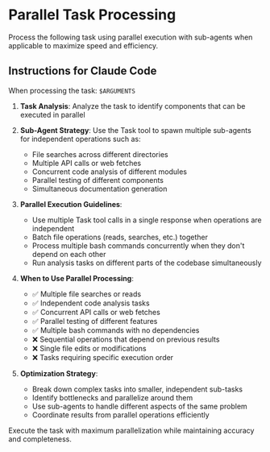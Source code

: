 
# Parallel Task Processing

Process the following task using parallel execution with sub-agents when applicable to maximize speed and efficiency.

## Instructions for Claude Code

When processing the task: `$ARGUMENTS`

1. **Task Analysis**: Analyze the task to identify components that can be executed in parallel
2. **Sub-Agent Strategy**: Use the Task tool to spawn multiple sub-agents for independent operations such as:
   - File searches across different directories
   - Multiple API calls or web fetches
   - Concurrent code analysis of different modules
   - Parallel testing of different components
   - Simultaneous documentation generation

3. **Parallel Execution Guidelines**:
   - Use multiple Task tool calls in a single response when operations are independent
   - Batch file operations (reads, searches, etc.) together
   - Process multiple bash commands concurrently when they don't depend on each other
   - Run analysis tasks on different parts of the codebase simultaneously

4. **When to Use Parallel Processing**:
   - ✅ Multiple file searches or reads
   - ✅ Independent code analysis tasks
   - ✅ Concurrent API calls or web fetches
   - ✅ Parallel testing of different features
   - ✅ Multiple bash commands with no dependencies
   - ❌ Sequential operations that depend on previous results
   - ❌ Single file edits or modifications
   - ❌ Tasks requiring specific execution order

5. **Optimization Strategy**:
   - Break down complex tasks into smaller, independent sub-tasks
   - Identify bottlenecks and parallelize around them
   - Use sub-agents to handle different aspects of the same problem
   - Coordinate results from parallel operations efficiently

Execute the task with maximum parallelization while maintaining accuracy and completeness.